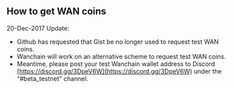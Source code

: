 ## How to get WAN coins

20-Dec-2017 Update: 
* Github has requested that Gist be no longer used to request test WAN coins.
* Wanchain will work on an alternative scheme to request test WAN coins.
* Meantime, please post your test Wanchain wallet address to Discord [https://discord.gg/3DpeV6W](https://discord.gg/3DpeV6W) under the “#beta_testnet” channel.







